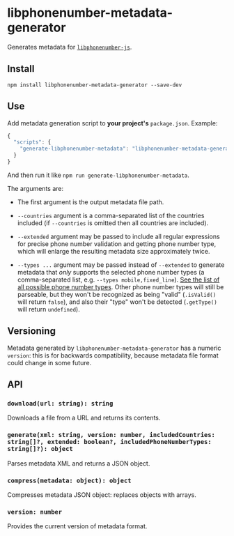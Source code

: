 # libphonenumber-metadata-generator

Generates metadata for [`libphonenumber-js`](https://gitlab.com/catamphetamine/libphonenumber-js).

## Install

```
npm install libphonenumber-metadata-generator --save-dev
```

## Use

Add metadata generation script to **your project's** `package.json`. Example:

```js
{
  "scripts": {
    "generate-libphonenumber-metadata": "libphonenumber-metadata-generator metadata.custom.json --countries RU,DE --extended"
  }
}
```

And then run it like `npm run generate-libphonenumber-metadata`.

The arguments are:

* The first argument is the output metadata file path.

* `--countries` argument is a comma-separated list of the countries included (if `--countries` is omitted then all countries are included).

* `--extended` argument may be passed to include all regular expressions for precise phone number validation and getting phone number type, which will enlarge the resulting metadata size approximately twice.

* `--types ...` argument may be passed instead of `--extended` to generate metadata that _only_ supports the selected phone number types (a comma-separated list, e.g. `--types mobile,fixed_line`). [See the list of all possible phone number types](https://gitlab.com/catamphetamine/libphonenumber-js/blob/master/source/tools/generate.js#L6-L18). Other phone number types will still be parseable, but they won't be recognized as being "valid" (`.isValid()` will return `false`), and also their "type" won't be detected (`.getType()` will return `undefined`).

## Versioning

Metadata generated by `libphonenumber-metadata-generator` has a numeric `version`: this is for backwards compatibility, because metadata file format could change in some future.

## API

### `download(url: string): string`

Downloads a file from a URL and returns its contents.

### `generate(xml: string, version: number, includedCountries: string[]?, extended: boolean?, includedPhoneNumberTypes: string[]?): object`

Parses metadata XML and returns a JSON object.

### `compress(metadata: object): object`

Compresses metadata JSON object: replaces objects with arrays.

### `version: number`

Provides the current version of metadata format.
